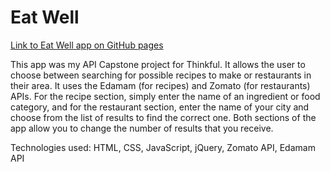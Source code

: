 # Eat Well

<a href="https://rposner16.github.io/api-capstone/" target="_blank">Link to Eat Well app on GitHub pages</a>

This app was my API Capstone project for Thinkful. It allows the user to choose between searching for possible recipes to make or restaurants in their area.  It uses the Edamam (for recipes) and Zomato (for restaurants) APIs.  For the recipe section, simply enter the name of an ingredient or food category, and for the restaurant section, enter the name of your city and choose from the list of results to find the correct one.  Both sections of the app allow you to change the number of results that you receive.

Technologies used: HTML, CSS, JavaScript, jQuery, Zomato API, Edamam API